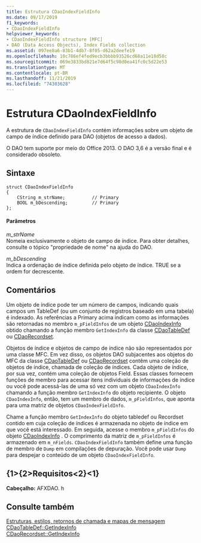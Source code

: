 ```yaml
---
title: Estrutura CDaoIndexFieldInfo
ms.date: 09/17/2019
f1_keywords:
- CDaoIndexFieldInfo
helpviewer_keywords:
- CDaoIndexFieldInfo structure [MFC]
- DAO (Data Access Objects), Index Fields collection
ms.assetid: 097ee8a6-83b1-4db7-8f05-d62a2deefe19
ms.openlocfilehash: 10c786ef4fed9ecb3bbbb93526cd68a11e18d58c
ms.sourcegitcommit: 069e3833bd821e7d64f5c98d0ea41fc0c5d22e53
ms.translationtype: MT
ms.contentlocale: pt-BR
ms.lasthandoff: 11/21/2019
ms.locfileid: "74303628"
---
```

# <a name="cdaoindexfieldinfo-structure"></a>Estrutura CDaoIndexFieldInfo

A estrutura de `CDaoIndexFieldInfo` contém informações sobre um objeto de campo de índice definido para DAO (objetos de acesso a dados).

O DAO tem suporte por meio do Office 2013. O DAO 3,6 é a versão final e é considerado obsoleto.

## <a name="syntax"></a>Sintaxe

```
struct CDaoIndexFieldInfo
{
    CString m_strName;          // Primary
    BOOL m_bDescending;         // Primary
};
```

#### <a name="parameters"></a>Parâmetros

*m_strName*<br/>
Nomeia exclusivamente o objeto de campo de índice. Para obter detalhes, consulte o tópico "propriedade de nome" na ajuda do DAO.

*m_bDescending*<br/>
Indica a ordenação de índice definida pelo objeto de índice. TRUE se a ordem for decrescente.

## <a name="remarks"></a>Comentários

Um objeto de índice pode ter um número de campos, indicando quais campos um TableDef (ou um conjunto de registros baseado em uma tabela) é indexado. As referências a Primary acima indicam como as informações são retornadas no membro `m_pFieldInfos` de um objeto [CDaoIndexInfo](../../mfc/reference/cdaoindexinfo-structure.md) obtido chamando a função membro `GetIndexInfo` da classe [CDaoTableDef](../../mfc/reference/cdaotabledef-class.md#getindexinfo) ou [CDaoRecordset](../../mfc/reference/cdaorecordset-class.md#getindexinfo).

Objetos de índice e objetos de campo de índice não são representados por uma classe MFC. Em vez disso, os objetos DAO subjacentes aos objetos do MFC da classe [CDaoTableDef](../../mfc/reference/cdaotabledef-class.md) ou [CDaoRecordset](../../mfc/reference/cdaorecordset-class.md) contêm uma coleção de objetos de índice, chamada de coleção de índices. Cada objeto de índice, por sua vez, contém uma coleção de objetos Field. Essas classes fornecem funções de membro para acessar itens individuais de informações de índice ou você pode acessá-las de uma só vez com um objeto `CDaoIndexInfo` chamando a função membro `GetIndexInfo` do objeto recipiente. O objeto `CDaoIndexInfo`, então, tem um membro de dados, `m_pFieldInfos`, que aponta para uma matriz de objetos `CDaoIndexFieldInfo`.

Chame a função membro `GetIndexInfo` do objeto tabledef ou Recordset contido em cuja coleção de índices é armazenada no objeto de índice em que você está interessado. Em seguida, acesse o membro `m_pFieldInfos` do objeto [CDaoIndexInfo](../../mfc/reference/cdaoindexinfo-structure.md) . O comprimento da matriz de `m_pFieldInfos` é armazenado em `m_nFields`. `CDaoIndexFieldInfo` também define uma função de membro de `Dump` em compilações de depuração. Você pode usar `Dump` para despejar o conteúdo de um objeto `CDaoIndexFieldInfo`.

## <a name="requirements"></a>{1&gt;{2&gt;Requisitos&lt;2}&lt;1}

**Cabeçalho:** AFXDAO. h

## <a name="see-also"></a>Consulte também

[Estruturas, estilos, retornos de chamada e mapas de mensagem](../../mfc/reference/structures-styles-callbacks-and-message-maps.md)<br/>
[CDaoTableDef::GetIndexInfo](../../mfc/reference/cdaotabledef-class.md#getindexinfo)<br/>
[CDaoRecordset::GetIndexInfo](../../mfc/reference/cdaorecordset-class.md#getindexinfo)
